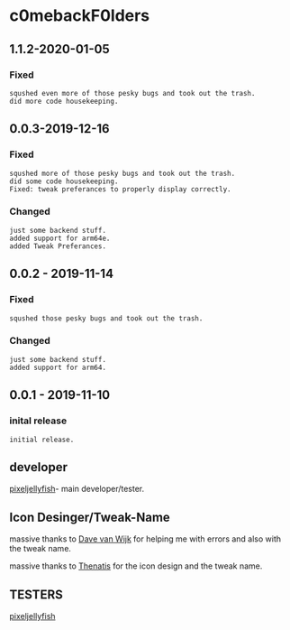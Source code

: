 # c0mebackF0lders

## 1.1.2-2020-01-05

### Fixed

```text
squshed even more of those pesky bugs and took out the trash.
did more code housekeeping.
```

## 0.0.3-2019-12-16

### Fixed

```text
squshed more of those pesky bugs and took out the trash.
did some code housekeeping.
Fixed: tweak preferances to properly display correctly.
```

### Changed

```text
just some backend stuff.
added support for arm64e.
added Tweak Preferances.
```

## 0.0.2 - 2019-11-14

### Fixed

```text
squshed those pesky bugs and took out the trash.
```

### Changed

```text
just some backend stuff.
added support for arm64.
```

## 0.0.1 - 2019-11-10

### inital release

```text
initial release.
```

## developer ##

[pixeljellyfish](https://twitter.com/pixeljellyfish)- main developer/tester.

## Icon Desinger/Tweak-Name ##

massive thanks to [Dave van Wijk](https://twitter.com/DaveWijk) for helping me with errors and also with the tweak name.

massive thanks to [Thenatis](https://twitter.com/thenatis1) for the icon design and the tweak name.

## TESTERS ##
[pixeljellyfish](https://twitter.com/pixeljellyfish)

